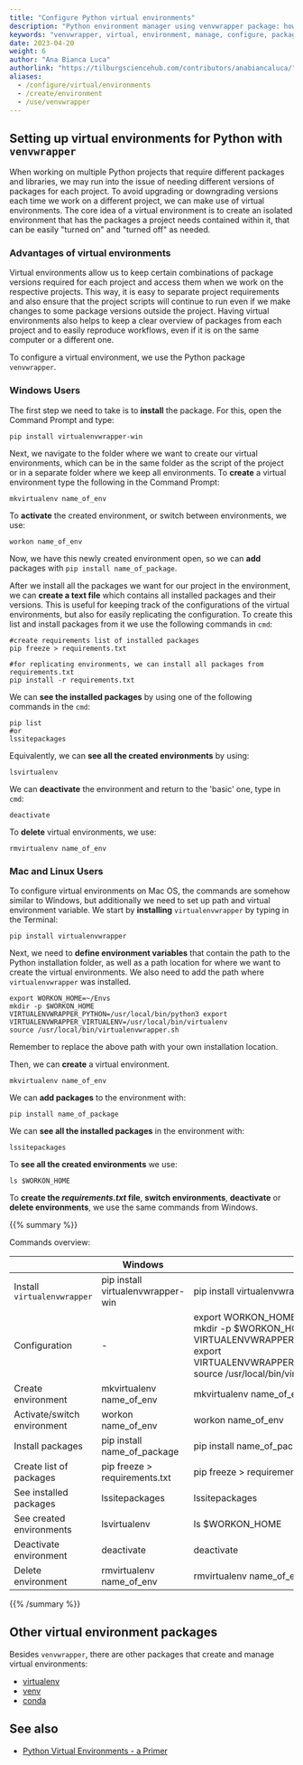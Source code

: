 ```yaml
---
title: "Configure Python virtual environments"
description: "Python environment manager using venvwrapper package: how to set up virtual environments, create or delete environments, add packages to them, create requirements.txt file containing packages versions, switch environments."
keywords: "venvwrapper, virtual, environment, manage, configure, packages"
date: 2023-04-20
weight: 6
author: "Ana Bianca Luca"
authorlink: "https://tilburgsciencehub.com/contributors/anabiancaluca/"
aliases:
  - /configure/virtual/environments
  - /create/environment
  - /use/venvwrapper
---
```


## Setting up virtual environments for Python with ```venvwrapper```

When working on multiple Python projects that require different packages and libraries, we may run into the issue of needing different versions of packages for each project. To avoid upgrading or downgrading versions each time we work on a different project, we can make use of virtual environments. 
The core idea of a virtual environment is to create an isolated environment that has the packages a project needs contained within it, that can be easily "turned on" and "turned off" as needed. 


### Advantages of virtual environments

Virtual environments allow us to keep certain combinations of package versions required for each project and access them when we work on the respective projects. This way, it is easy to separate project requirements and also ensure that the project scripts will continue to run even if we make changes to some package versions outside the project. Having virtual environments also helps to keep a clear overview of packages from each project and to easily reproduce workflows, even if it is on the same computer or a different one. 


To configure a virtual environment, we use the Python package `venvwrapper`.


### Windows Users

The first step we need to take is to **install** the package. For this, open the Command Prompt and type:
```
pip install virtualenvwrapper-win

```

Next, we navigate to the folder where we want to create our virtual environments, which can be in the same folder as the script of the project or in a separate folder where we keep all environments. To **create** a virtual environment type the following in the Command Prompt:
```
mkvirtualenv name_of_env

```

To **activate** the created environment, or switch between environments, we use:
```
workon name_of_env
```

Now, we have this newly created environment open, so we can **add** packages with `pip install name_of_package`.

After we install all the packages we want for our project in the environment, we can **create a text file** which contains all installed packages and their versions. This is useful for keeping track of the configurations of the virtual environments, but also for easily replicating the configuration. To create this list and install packages from it we use the following commands in `cmd`:

```
#create requirements list of installed packages
pip freeze > requirements.txt

#for replicating environments, we can install all packages from requirements.txt
pip install -r requirements.txt
```

We can **see the installed packages** by using one of the following commands in the `cmd`:
```
pip list  
#or
lssitepackages
```
Equivalently, we can **see all the created environments** by using:
```
lsvirtualenv
```
We can **deactivate** the environment and return to the 'basic' one, type in `cmd`:
```
deactivate
```
To **delete** virtual environments, we use:
```
rmvirtualenv name_of_env
```

### Mac and Linux Users

To configure virtual environments on Mac OS, the commands are somehow similar to Windows, but additionally we need to set up path and virtual environment variable.
We start by **installing** `virtualenvwrapper` by typing in the Terminal:
```
pip install virtualenvwrapper
```
Next, we need to **define environment variables** that contain the path to the Python installation folder, as well as a path location for where we want to create the virtual environments. We also need to add the path where `virtualenvwrapper` was installed.
```
export WORKON_HOME=~/Envs
mkdir -p $WORKON_HOME
VIRTUALENVWRAPPER_PYTHON=/usr/local/bin/python3 export 
VIRTUALENVWRAPPER_VIRTUALENV=/usr/local/bin/virtualenv
source /usr/local/bin/virtualenvwrapper.sh

```
Remember to replace the above path with your own installation location.

Then, we can **create** a virtual environment.

```
mkvirtualenv name_of_env
```

We can **add packages** to the environment with:
```
pip install name_of_package
```
We can **see all the installed packages** in the environment with:
```
lssitepackages
```
To **see all the created environments** we use:
```
ls $WORKON_HOME
```
To **create the _requirements.txt_ file**, **switch environments**, **deactivate** or **delete environments**, we use the same commands from Windows.


{{% summary %}}

Commands overview:

|   | Windows | Mac | Linux |
| --- | --- | --- | --- |
|Install `virtualenvwrapper` | pip install virtualenvwrapper-win | pip install virtualenvwrapper | pip install virtualenvwrapper |
|Configuration | - | export WORKON_HOME=~/Envs <br /> mkdir -p $WORKON_HOME <br /> VIRTUALENVWRAPPER_PYTHON=/usr/local/bin/python3 export <br /> VIRTUALENVWRAPPER_VIRTUALENV=/usr/local/bin/virtualenv <br /> source /usr/local/bin/virtualenvwrapper.sh | export WORKON_HOME=~/Envs <br /> mkdir -p $WORKON_HOME <br /> VIRTUALENVWRAPPER_PYTHON=/usr/local/bin/python3 export <br /> VIRTUALENVWRAPPER_VIRTUALENV=/usr/local/bin/virtualenv <br /> source /usr/local/bin/virtualenvwrapper.sh |
|Create environment | mkvirtualenv name_of_env | mkvirtualenv name_of_env | mkvirtualenv name_of_env |
|Activate/switch environment | workon name_of_env | workon name_of_env | workon name_of_env |
|Install packages | pip install name_of_package | pip install name_of_package | pip install name_of_package | 
|Create list of packages | pip freeze > requirements.txt | pip freeze > requirements.txt | pip freeze > requirements.txt |
|See installed packages | lssitepackages | lssitepackages | lssitepackages |
|See created environments | lsvirtualenv | ls $WORKON_HOME | ls $WORKON_HOME | 
|Deactivate environment | deactivate | deactivate | deactivate |
|Delete environment | rmvirtualenv name_of_env | rmvirtualenv name_of_env | rmvirtualenv name_of_env |

{{% /summary %}}

## Other virtual environment packages
Besides `venvwrapper`, there are other packages that create and manage virtual environments:
- [virtualenv](https://virtualenv.pypa.io/en/latest/)
- [venv](https://packaging.python.org/en/latest/guides/installing-using-pip-and-virtual-environments/#creating-a-virtual-environment)
- [conda](https://uoa-eresearch.github.io/eresearch-cookbook/recipe/2014/11/20/conda/)

## See also

- [Python Virtual Environments - a Primer](https://realpython.com/python-virtual-environments-a-primer/)
